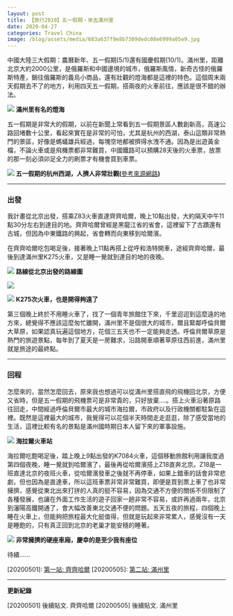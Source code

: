 ```yaml
---
layout: post 
title: 【旅行2019】五一假期‧來去滿州里
date: 2020-04-27 
categories: Travel China 
image: /blog/assets/media/683a637f9e8b7309dedc08e6999a05e9.jpg
---
```


中國大陸三大假期：農曆新年、五一假期(5/1)還有國慶假期(10/1)。滿州里，距離北京大約2000公里，是俄羅斯和中國邊境的城市，俄羅斯風情，新奇古怪的俄羅斯特產，銷往俄羅斯的義烏小商品，還有壯觀的燈海都是這裡的特色。這個周末兩天假期去不了的地方，利用四天五一假期，搭兩夜的火車前往，應該是很不錯的辦法。

![](/blog/assets/media/3bb866daef698ef6d9447700e52af430.jpg)
**滿州里有名的燈海**

五一假期是非常大的假期，以前在新聞上常看到五一假期景區人數創新高，高速公路回堵數十公里，看起來實在是非常的可怕，尤其是杭州的西湖，泰山這類非常熱門的景區，好像是螞蟻雄兵經過，每塊空地都被擠得水洩不通。因為是出遊黃金檔，不論火車或是飛機票都非常難買，中國鐵路可以預購28天後的火車票，放票的那一刻必須卯足全力的刷票才有機會買到車票。

![](/blog/assets/media/979b1faafbdd7638ad3a82586cfb8d04.jpg)
**五一假期的杭州西湖，人擠人非常壯觀(**[參考來源網路](https://timgsa.baidu.com/timg?image&quality=80&size=b9999_10000&sec=1587816691342&di=0e924e0af75e1beccf27d714bc8c88a8&imgtype=0&src=http%3A%2F%2Fimg01.cztv.com%2F201905%2F03%2F9d56e33272c4b4cb41eac07537f13851.jpg)**)**

***

### 出發


我計畫從北京出發，搭乘Z83火車直達齊齊哈爾，晚上10點出發，大約隔天中午11點30分左右到達目的地。齊齊哈爾曾經是黑龍江省的省會，這裡留下了古蹟還有古城，但因為中東鐵路的興起，省會轉而向東移到哈爾濱。

在齊齊哈爾吃包喝足後，接著晚上11點再搭上從呼和浩特開車，途經齊齊哈爾，最後到達滿州里K275火車，又是睡一覺就到達目的地的夜晚。

![](/blog/assets/media/c0fe4ffb696f7b95df82e64749f2b48e.png)
**路線從北京出發的路線圖**

![](/blog/assets/media/683a637f9e8b7309dedc08e6999a05e9.jpg)

![](/blog/assets/media/4599f88a88c319368365d88ec4b2205f.jpg)
**K275次火車，也是開得夠遠了**

第三個晚上終於不用睡火車了，找了一個青年旅館住下來，千里迢迢到這麼遠的地方來，總覺得不應該這麼匆忙離開，滿州里不是個很大的城市，爾且緊鄰呼倫貝爾大草原，如果認真玩遍這個地方，花個三五天也不一定能夠走透。呼倫貝爾草原是熱門的旅遊景點，每年到了夏天是一房難求，沿路開車順著草原往西前進，滿州里就是旅途的最終點。

***

### 回程


怎麼來的，當然怎麼回去，原來我也想過可以從滿州里搭直飛的飛機回北京，方便又省時，但是五一假期的飛機票可是非常貴的，只好放棄….。搭上火車沿著原路往回走，中間經過呼倫貝爾市最大的城市海拉爾，市政府以及行政機關都駐紮在這裡。既然是這裡最大的城市，我覺得可以花個半天時間走走逛逛，除了感受當地的生活，這裡比較有名的景點是滿州國時期日本人留下來的軍事設施。

![](/blog/assets/media/be4e70bc1d6a24f42800a2a4e3479941.jpg)
**海拉爾火車站**

海拉爾吃飽喝足後，踏上晚上9點出發的K7084火車，這個移動旅館利用讓我度過第四個夜晚，睡一覺就到哈爾濱了，最後再從哈爾濱搭上Z18直奔北京。Z18是一班直達北京的夜班火車，從哈爾濱發車之後就不再停車，如果上錯車的話會非常悲劇，但也因為是直達車，所以這班車票非常非常難買，即便是買到票上車了也非常擁擠，感覺從東北出來打拼的人真的挺不容易，因為交通不方便的關係不但限制了各種發展，也讓在外面工作生活的遊子回家一趟非常不容易，或許再過兩年，北京到瀋陽高鐵開通了，會大幅改善東北交通不便的問題。五天五夜的旅程，四個晚上睡在火車上，但能夠把旅程最大化挺值得，但就是玩起來非常累人，感覺沒有一天是睡飽的，只有真正回到北京的老巢才能安穩的睡著。

![](/blog/assets/media/6db3286f2a74362d2391c1186817a97a.jpg)
**非常擁擠的硬座車廂，慶幸的是至少我有座位**

待續......

\[20200501\]: [第一站: 齊齊哈爾]("/blog/travel/china/2020/05/01/travel2019-qiqihaer.html")
\[20200505\]: [第二站: 滿州里]("blog/travel/china/2020/05/05/travel2019-manchuli.html")
***
**更新紀錄**

[20200501] 後續貼文. 齊齊哈爾
[20200505] 後續貼文. 滿州里